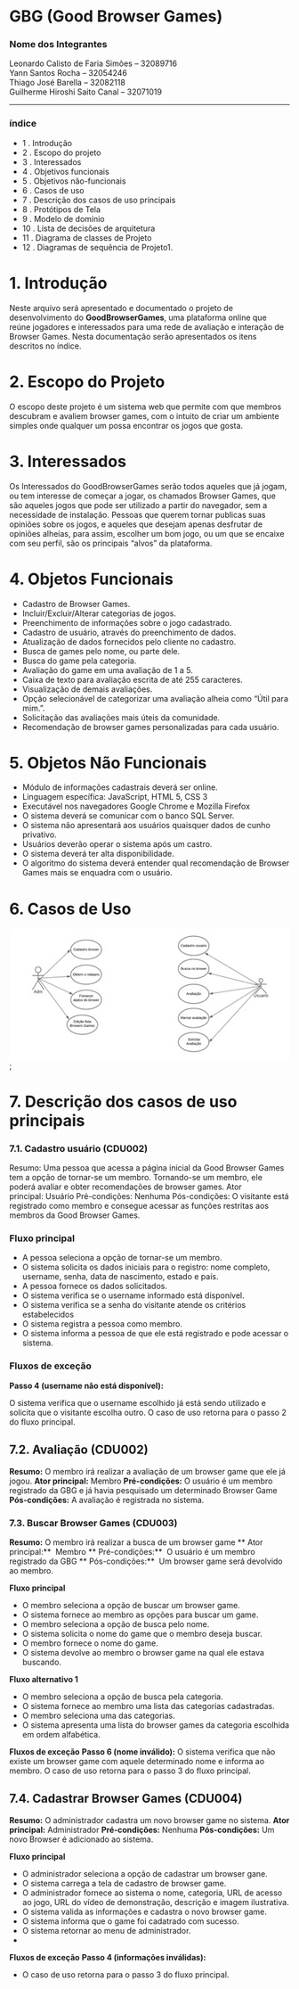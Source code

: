 # GBG (Good Browser Games)

###   Nome dos Integrantes
Leonardo Calisto de Faria Simões – 32089716<br/>
Yann Santos Rocha – 32054246<br/>
Thiago José Barella – 32082118<br/>
Guilherme Hiroshi Saito Canal – 32071019<br/>


***

### índice
* 1 . Introdução
* 2 . Escopo do projeto
* 3 . Interessados
* 4 . Objetivos funcionais
* 5 . Objetivos não-funcionais
* 6 . Casos de uso
* 7 . Descrição dos casos de uso principais
* 8 . Protótipos de Tela
* 9 . Modelo de domínio
* 10 . Lista de decisões de arquitetura
* 11 . Diagrama de classes de Projeto
* 12 . Diagramas de sequência de Projeto1. 

# 1. Introdução
Neste arquivo será apresentado e documentado o projeto de desenvolvimento do **GoodBrowserGames**, uma plataforma online que reúne jogadores e interessados para uma rede de avaliação e interação de Browser Games. Nesta documentação serão apresentados os itens descritos no índice.

# 2. Escopo do Projeto
O escopo deste projeto é um sistema web que permite com que membros descubram e avaliem browser games, com o intuito de criar um ambiente simples onde qualquer um possa encontrar os jogos que gosta.

# 3. Interessados
Os Interessados do GoodBrowserGames serão todos aqueles que já jogam, ou tem interesse de começar a jogar, os chamados Browser Games, que são aqueles jogos que pode ser utilizado a partir do navegador, sem a necessidade de instalação. Pessoas que querem tornar publicas suas opiniões sobre os jogos, e aqueles que desejam apenas desfrutar de opiniões alheias, para assim, escolher um bom jogo, ou um que se encaixe com seu perfil, são os principais “alvos” da plataforma. 

# 4. Objetos Funcionais
* Cadastro de Browser Games.
* Incluir/Excluir/Alterar categorias de jogos.
* Preenchimento de informações sobre o jogo cadastrado.
* Cadastro de usuário, através do preenchimento de dados.
* Atualização de dados fornecidos pelo cliente no cadastro.
* Busca de games pelo nome, ou parte dele.
* Busca do game pela categoria.
* Avaliação do game em uma avaliação de 1 a 5.
* Caixa de texto para avaliação escrita de até 255 caracteres.
* Visualização de demais avaliações.
* Opção selecionável de categorizar uma avaliação alheia como “Útil para mim.”.
* Solicitação das avaliações mais úteis da comunidade.
* Recomendação de browser games personalizadas para cada usuário. 

# 5. Objetos Não Funcionais
* Módulo de informações cadastrais deverá ser online.
* Linguagem específica: JavaScript, HTML 5, CSS 3
* Executável nos navegadores Google Chrome e Mozilla Firefox
* O sistema deverá se comunicar com o banco SQL Server.
* O sistema não apresentará aos usuários quaisquer dados de cunho privativo.
* Usuários deverão operar o sistema após um castro.
* O sistema deverá ter alta disponibilidade.
* O algoritmo do sistema deverá entender qual recomendação de Browser Games mais se enquadra com o usuário. 

# 6. Casos de Uso

<img src="./casos.jpg" alt="casos de uso"/>;

# 7. Descrição dos casos de uso principais
### 7.1. Cadastro usuário (CDU002)

Resumo: Uma pessoa que acessa a página inicial da Good Browser Games tem a opção de tornar-se um membro. Tornando-se um membro, ele poderá avaliar e obter recomendações de browser games.
Ator principal: Usuário
Pré-condições: Nenhuma
Pós-condições: O visitante está registrado como membro e consegue acessar as funções restritas aos membros da Good Browser Games.

### Fluxo principal
* A pessoa seleciona a opção de tornar-se um membro.
* O sistema solicita os dados iniciais para o registro: nome completo, username, senha, data de nascimento, estado e país.
* A pessoa fornece os dados solicitados.
* O sistema verifica se o username informado está disponível.
* O sistema verifica se a senha do visitante atende os critérios estabelecidos
* O sistema registra a pessoa como membro.
* O sistema informa a pessoa de que ele está registrado e pode acessar o sistema.

### Fluxos de exceção

**Passo 4 (username não está disponível):**

O sistema verifica que o username escolhido já está sendo utilizado e solicita que o visitante escolha outro. O caso de uso retorna para o passo 2 do fluxo principal.



## 7.2. Avaliação (CDU002)
**Resumo:** O membro irá realizar a avaliação de um browser game que ele já jogou.
**Ator principal:** Membro
**Pré-condições:** O usuário é um membro registrado da GBG e já havia pesquisado um determinado Browser Game
**Pós-condições:** A avaliação é registrada no sistema.









### 7.3. Buscar Browser Games (CDU003)

**Resumo:** O membro irá realizar a busca de um browser game
** Ator principal:**  Membro
** Pré-condições:**  O usuário é um membro registrado da GBG
** Pós-condições:**  Um browser game será devolvido ao membro.

**Fluxo principal**
* O membro seleciona a opção de buscar um browser game.
* O sistema fornece ao membro as opções para buscar um game.
* O membro seleciona a opção de busca pelo nome.
* O sistema solicita o nome do game que o membro deseja buscar.
* O membro fornece o nome do game.
* O sistema devolve ao membro o browser game na qual ele estava buscando.

**Fluxo alternativo 1**
* O membro seleciona a opção de busca pela categoria.
* O sistema fornece ao membro uma lista das categorias cadastradas.
* O membro seleciona uma das categorias.
* O sistema apresenta uma lista do browser games da categoria escolhida em ordem alfabética.

**Fluxos de exceção**
**Passo 6 (nome inválido):**
O sistema verifica que não existe um browser game com aquele determinado nome e informa ao membro. O caso de uso retorna para o passo 3 do fluxo principal.

## 7.4. Cadastrar Browser Games (CDU004)
**Resumo:** O administrador cadastra um novo browser game no sistema.
**Ator principal:** Administrador
**Pré-condições:** Nenhuma
**Pós-condições:** Um novo Browser é adicionado ao sistema.

**Fluxo principal**
* O administrador seleciona a opção de cadastrar um browser gane.
* O sistema carrega a tela de cadastro de browser game.
* O administrador fornece ao sistema o nome, categoria, URL de acesso ao jogo, URL do vídeo de demonstração, descrição e imagem ilustrativa.
* O sistema valida as informações e cadastra o novo browser game.
* O sistema informa que o game foi cadatrado com sucesso.
* O sistema retornar ao menu de administrador.
* 
**Fluxos de exceção**
**Passo 4 (informações inválidas):**
* O caso de uso retorna para o passo 3 do fluxo principal.
